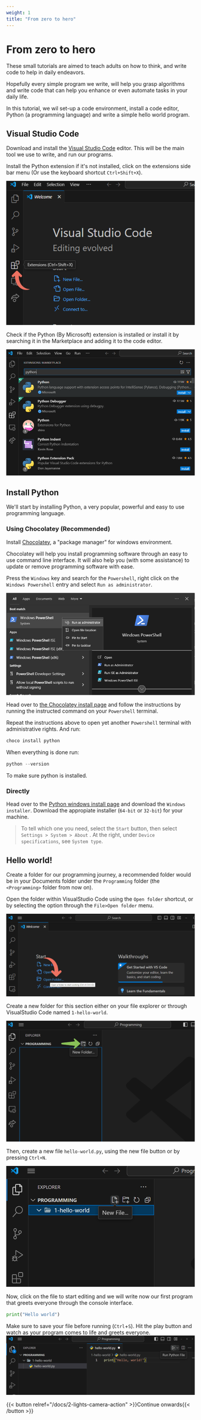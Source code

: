 ```yaml
---
weight: 1
title: "From zero to hero"
---
```


# From zero to hero

These small tutorials are aimed to teach adults on how to think, and write code to help in daily endeavors.

Hopefully every simple program we write, will help you grasp algorithms and write code that can help you enhance or even automate tasks in your daily life.

In this tutorial, we wil set-up a code environment, install a code editor, Python (a programming language) and write a simple hello world program.

## Visual Studio Code

Download and install the [Visual Studio Code](https://code.visualstudio.com/) editor. This will be the main tool we use to write, and run our programs.

Install the Python extension if it's not installed, click on the extensions side bar menu (Or use the keyboard shortcut `Ctrl+Shift+X`).

![](images/where-extensions-is.webp)

Check if the Python (By Microsoft) extension is installed or install it by searching it in the Marketplace and adding it to the code editor.

![](images/how-to-search-for-python.webp)

## Install Python

We'll start by installing Python, a very popular, powerful and easy to use programming language.

### Using Chocolatey (Recommended)

Install [Chocolatey](https://chocolatey.org), a "package manager" for windows environment.

Chocolatey will help you install programming software through an easy to use command line interface. It will also help you (with some assistance) to update or remove programming software with ease.

Press the `Windows` key and search for the `Powershell`, right click on the `Windows Powershell` entry and select `Run as administrator`.

![](images/run-powershell-as-admin.webp)

Head over to [the Chocolatey install page](https://chocolatey.org/install) and follow the instructions by running the instructed command on your `Powershell` terminal.

Repeat the instructions above to open yet another `Powershell` terminal with administrative rights. And run:

```powershell
choco install python
```

When everything is done run:

```powershell
python --version
```

To make sure python is installed.

### Directly

Head over to the [Python windows install page](https://www.python.org/downloads/windows/) and download the `Windows installer`. Download the appropiate installer (`64-bit` or `32-bit`) for your machine.

> To tell which one you need, select the `Start` button, then select `Settings > System > About` . At the right, under `Device specifications`, see `System type`.

## Hello world!

Create a folder for our programming journey, a recommended folder would be in your Documents folder under the `Programming` folder (the `<Programming>` folder from now on).

Open the folder within VisualStudio Code using the `Open folder` shortcut, or by selecting the option through the `File>Open folder` menu.

![](images/where-open-folder-is.webp)

Create a new folder for this section either on your file explorer or through VisualStudio Code named `1-hello-world`.

![](images/where-new-folder-is.webp)

Then, create a new file `hello-world.py`, using the new file button or by pressing `Ctrl+N`.

![](images/where-new-file-is.webp)


Now, click on the file to start editing and we will write now our first program that greets everyone through the console interface.
```python
print("Hello world")
```

Make sure to save your file before running (`Ctrl`+`S`). Hit the play button and watch as your program comes to life and greets everyone.
![](images/how-to-run-python-file.webp)

{{< button relref="/docs/2-lights-camera-action" >}}Continue onwards{{< /button >}}
